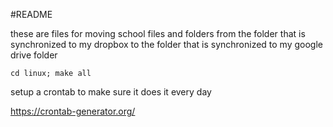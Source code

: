 #README

these are files for moving school files and folders from the folder that is synchronized to my dropbox to the folder that is synchronized to my google drive folder

```cd linux; make all```


setup a crontab to make sure it does it every day

https://crontab-generator.org/
